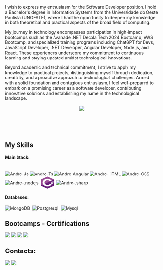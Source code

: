 I wish to express my enthusiasm for the Software Developer position. I hold a Bachelor's degree in Information Systems from the Universidade do Oeste Paulista (UNOESTE), where I had the opportunity to deepen my knowledge in both theoretical and practical aspects of the broad field of computing.

My journey in technology encompasses participation in high-impact bootcamps such as the Avanade .NET Decola Tech 2024 Bootcamp, AWS Bootcamp, and specialized training programs including ChatGPT for Devs, JavaScript Developer, .NET Developer, Angular Developer, Node.js, and React. These experiences underscore my commitment to continuous learning and staying updated amidst technological innovations.

Beyond academic and technical commitment, I strive to apply my knowledge to practical projects, distinguishing myself through dedication, creativity, and a proactive approach to technological challenges. Armed with a solid foundation and contagious enthusiasm, I feel well-prepared to embark on a promising career as a software developer, contributing innovative solutions and establishing my name in the technological landscape.


<div  align="center" style="margin-bottom:100px">
  <img width=55% align="center"  src="https://github-readme-streak-stats.herokuapp.com?user=andregomes10&theme=radical&mode=weekly" />
</div>


## My Skills

#### Main Stack:
  <div style="display: inline_block"><br>
    <img align="center" alt="Andre-Js" height="40" width="50" src="https://cdn.jsdelivr.net/gh/devicons/devicon/icons/javascript/javascript-original.svg">
    <img align="center" alt="Andre-Ts" height="40" width="50" src="https://cdn.jsdelivr.net/gh/devicons/devicon/icons/typescript/typescript-original.svg">
    <img align="center" alt="Andre-Angular" height="40" width="50" src="https://cdn.jsdelivr.net/gh/devicons/devicon/icons/angularjs/angularjs-original.svg">
    <img align="center" alt="Andre-HTML" height="40" width="50" src="https://cdn.jsdelivr.net/gh/devicons/devicon/icons/html5/html5-original.svg">
    <img align="center" alt="Andre-CSS" height="40" width="50" src="https://cdn.jsdelivr.net/gh/devicons/devicon/icons/css3/css3-original.svg">
    <img align="center" alt="Andre-.nodejs" height="40" width="50" src="https://cdn.jsdelivr.net/gh/devicons/devicon/icons/nodejs/nodejs-original.svg">
    <img align="center" alt="Andre-Csharp" height="40" width="50" src="https://raw.githubusercontent.com/devicons/devicon/master/icons/csharp/csharp-original.svg">
    <img align="center" alt="Andre-.sharp" height="40" width="50" src="https://cdn.jsdelivr.net/gh/devicons/devicon/icons/dotnetcore/dotnetcore-original.svg">
    
  </div>

  #### Databases:

![MongoDB](https://img.shields.io/badge/MongoDB-4EA94B?style=for-the-badge&logo=mongodb&logoColor=white)&nbsp;
![Postgresql](https://img.shields.io/badge/PostgreSQL-316192?style=for-the-badge&logo=postgresql&logoColor=white)&nbsp;
![Mysql](https://img.shields.io/badge/MySQL-005C84?style=for-the-badge&logo=mysql&logoColor=white)&nbsp;

## Bootcamps - Certifications
[<img src="https://hermes.dio.me/tracks/6bb40420-5f89-4902-8df7-3399674d9d84.png" height="75"></a>](https://www.dio.me/certificate/31881ABC/share)
[<img src="https://hermes.dio.me/tracks/077c7636-313d-4f1a-ba1c-c3aac542e86b.png" height="75"></a>](https://www.dio.me/certificate/CA764103/share)
[<img src="https://hermes.dio.me/tracks/5a199bba-a494-49ce-b357-f746eb7b7425.png" height="75"></a>](https://www.dio.me/certificate/6B43977E/share)
[<img src="https://hermes.dio.me/tracks/90d15bc9-7eb9-4f23-a8f3-270e21549699.png" height="75"></a>](https://www.dio.me/certificate/9524A1BC/share)



## Contacts:

<div> 
  <a href = "mailto:agomesbsi@gmail.com"> <img src="https://img.shields.io/badge/-Gmail-%23333?style=for-the-badge&logo=gmail&logoColor=white" target="_blank"></a>
  <a href="https://www.linkedin.com/in/andr%C3%A9-gomes-1a7344123/" target="_blank"><img src="https://img.shields.io/badge/-LinkedIn-%230077B5?style=for-the-badge&logo=linkedin&logoColor=white"  target="_blank"></a>
</div>&nbsp;&nbsp;&nbsp;&nbsp;
